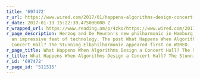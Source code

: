 ```yaml
---
title: '697472'
r_url: https://www.wired.com/2017/01/happens-algorithms-design-concert-hall-stunning-elbphilharmonie/
r_date: 2017-01-13 15:22:39.475000000 Z
r_wrapped_url: https://www.reading.am/p/4zko/https://www.wired.com/2017/01/happens-algorithms-design-concert-hall-stunning-elbphilharmonie/
r_page_description: Herzog and De Meuron's new philharmonic in Hamburg, Germany is
  an impressive feat of technology. The post What Happens When Algorithms Design a
  Concert Hall? The Stunning Elbphilharmonie appeared first on WIRED.
r_page_title: What Happens When Algorithms Design a Concert Hall? The Stunning Elbphilharmonie
r_title: What Happens When Algorithms Design a Concert Hall? The Stunning Elbphilharmonie
r_id: '697472'
r_page_id: '511515'
---
```


